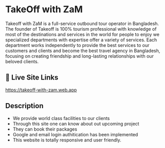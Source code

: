 
# TakeOff with ZaM

Takeoff with ZaM is a full-service outbound tour operator in Bangladesh. The founder of Takeoff is 100% tourism professional with knowledge of most of the destinations and services in the world for people to enjoy we specialized departments with expertise offer a variety of services. Each department works independently to provide the best services to our customers and clients and become the best travel agency in Bangladesh, focusing on creating friendship and long-lasting relationships with our beloved clients.
## 🔗 Live Site Links
https://takeoff-with-zam.web.app
## Description

* We provide world class facilities to our clients
* Through this site one can know about out upcoming project 
* They can book their packages
* Google and email login authitication has been implemented 
* This website is totally responsive and user friendly.

  
